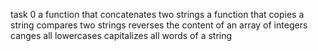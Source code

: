 task 0
a function that concatenates two strings
a function that copies a string
compares two strings
 reverses the content of an array of integers
canges all lowercases
capitalizes all words of a string
